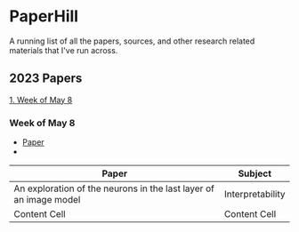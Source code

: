 # PaperHill
A running list of all the papers, sources, and other research related materials that I've run across.

## 2023 Papers

[1. Week of May 8](#may8)

### Week of May 8<a id='may8'></a>
- [Paper](https://docs.google.com/document/d/1H50I2kNM2NbfjVS3pbSibtfVb2_Ul-EtgY1_8ERb6Gw/edit#)
- 
| Paper  | Subject |
| ------------- | ------------- |
| An exploration of the neurons in the last layer of an image model  | Interpretability  |
| Content Cell  | Content Cell  |
